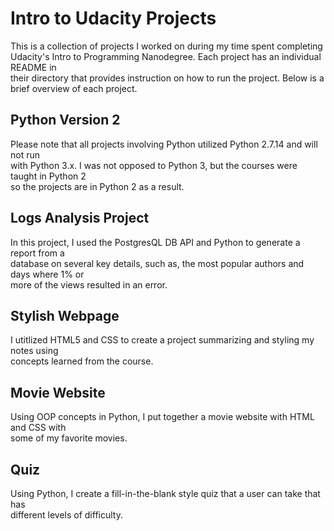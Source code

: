 # Intro to Udacity Projects  
This is a collection of projects I worked on during my time spent completing  
Udacity's Intro to Programming Nanodegree. Each project has an individual README in  
their directory that provides instruction on how to run the project. Below is a  
brief overview of each project. 

## Python Version 2
Please note that all projects involving Python utilized Python 2.7.14 and will not run  
with Python 3.x. I was not opposed to Python 3, but the courses were taught in Python 2  
so the projects are in Python 2 as a result.  

## Logs Analysis Project  
In this project, I used the PostgresQL DB API and Python to generate a report from a  
database on several key details, such as, the most popular authors and days where 1% or  
more of the views resulted in an error.  

## Stylish Webpage  
I utitlized HTML5 and CSS to create a project summarizing and styling my notes  using  
concepts learned from the course.  

## Movie Website  
Using OOP concepts in Python, I put together a movie website with HTML and CSS with  
some of my favorite movies.  

## Quiz  
Using Python, I create a fill-in-the-blank style quiz that a user can take that  has  
different levels of difficulty.  
